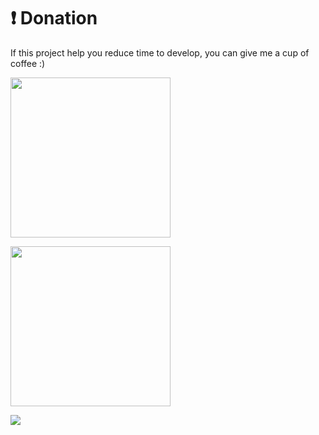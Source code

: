 # ❗ Donation
If this project help you reduce time to develop, you can give me a cup of coffee :)
<p align="left">
  <a href="https://www.paypal.com/paypalme/misterkrittin"><img width="256" height="256" src="https://www.julianmills.co.uk/wp-content/uploads/2021/02/icon-256x256-1.png"></a>
</p>
<a href="https://tipme.in.th/misterkrittin">
<p align="left">
  <img width="256" height="256" src="https://playserver.in.th/user_image/server_icon/28825_737317074.jpg">
</p>
</a>
<p align="left">
  <img src="https://scontent.fhdy4-1.fna.fbcdn.net/v/t1.15752-9/249843673_3189879934576094_7471854236781608877_n.png?_nc_cat=107&ccb=1-5&_nc_sid=ae9488&_nc_ohc=8hP6XYr0-s4AX-tZIwR&_nc_ht=scontent.fhdy4-1.fna&oh=e4a2097be47d804e597d1ef7666f69bb&oe=61A2FF3A">
</p>
</a>
